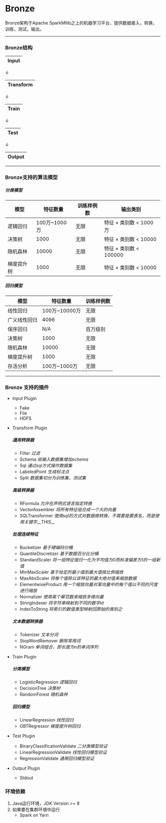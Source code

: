 # Bronze
Bronze架构于Apache SparkMllib之上的机器学习平台，提供数据接入，转换，训练，测试，输出。

-----
### Bronze结构
| Input |
| ----- |

&darr;

| Transform |
| ----- |

&darr;

| Train |
| ----- |

&darr;

| Test |
| ----- |

&darr;

| Output |
| ----- |
--------
### Bronze支持的算法模型
##### 分类模型

| 模型       | 特征数量     | 训练样例数 | 输出类别               |
| ---------- | ------------ | ---------- | ---------------------- |
| 逻辑回归   | 100万~1000万 | 无限       | 特征 × 类别数 < 1000万 |
| 决策树     | 1000         | 无限       | 特征 × 类别数 < 10000  |
| 随机森林   | 10000        | 无限       | 特征 × 类别数 < 100000 |
| 梯度提升树 | 1000         | 无限       | 特征 × 类别数 < 10000  |

##### 回归模型

| 模型         | 特征数量      | 训练样例数 |
| ------------ | ------------- | ---------- |
| 线性回归     | 100万~10000万 | 无限       |
| 广义线性回归 | 4096          | 无限       |
| 保序回归     | N/A           | 百万级别   |
| 决策树       | 1000          | 无限       |
| 随机森林     | 10000         | 无限       |
| 梯度提升树   | 1000          | 无限       |
| 存活分析     | 100万~1000万  | 无限       |



------

### Bronze 支持的插件

- Input Plugin

   - Fake 
   - File 
   - HDFS

- Transform Plugin
   ##### 通用转换器
   - Filter *过滤*
   - Schema *给输入数据集增加schema*
   - Sql *通过sql方式操作数据集*
   - LabeledPoint *生成标注点*
   - Split *数据集切分为训练集、测试集*
   ##### 高级转换器
   - RFormula *允许在声明式语言指定转换*
   - VectorAssembler *将所有特征组合成一个大的向量*   
   - SQLTransformer *使用sql的方式对数据做转换，不需要是要表名，而是使用关键字__THIS__*
   ##### 处理连续特征
   - Bucketizer *基于硬编码分桶*
   - QuantileDiscretizer *基于数据百分比分桶*
   - StandardScaler *将一组特征值归一化为平均值为0而标准偏差为1的一组新值*
   - MinMaxScaler *基于给定的最小值到最大值按比例缩放*
   - MaxAbsScaler *将每个值除以该特征的最大绝对值来缩放数据*
   - ElementwiseProduct *用一个缩放向量对某向量中的每个值以不同的尺度进行缩放*
   - Normalizer *使用某个幂范数来缩放多维向量*
   - StringIndexer *将字符串映射到不同的数字id*
   - IndexToString *将索引的数值类型映射回原始的类别之*
   ##### 文本数据转换器
   - Tokenizer *文本分词*
   - StopWordRemover *删除常用词*
   - NGram *单词组合，即长度为n的单词序列*
   
- Train Plugin
  ##### 分类模型
   - LogisticRegression *逻辑回归*
   - DecisionTree *决策树*
   - RandomForest *随机森林*
  ##### 回归模型
   - LinearRegression *线性回归*
   - GBTRegressor *梯度提升树回归*

- Test Plugin
   - BinaryClassificationValidate *二分类模型验证*
   - LinearRegressionValidate *线性回归模型验证*
   - RegressionValidate *通用回归模型验证*

- Output Plugin

   - Stdout

### 环境依赖
1. Java运行环境，JDK Version >= 8
2. 如果要在集群环境中运行
    - Spark on Yarn